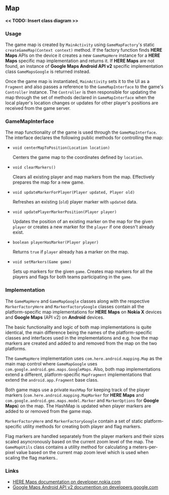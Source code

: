 ## Map

__<< TODO: Insert class diagram >>__

### Usage

The game map is created by `MainActivity` using `GameMapFactory`'s static `createGameMap(Context context)` method. If the factory function finds **HERE Maps** APIs on the device it creates a new `GameMapHere` instance for a **HERE Maps** specific map implementation and returns it. If **HERE Maps** are not found, an instance of **Google Maps Android API v2** specific implementation class `GameMapsGoogle` is returned instead.

Once the game map is instantiated, `MainActivity` sets it to the UI as a `Fragment` and also passes a reference to the `GameMapInterface` to the game's `Controller` instance. The `Controller` is then responsible for updating the map through the set of methods declared in `GameMapInterface` when the local player's location changes or updates for other player's positions are received from the game server.

### GameMapInterface

The map functionality of the game is used through the `GameMapInterface`. The interface declares the following public methods for controlling the map:

- `void centerMapToPosition(Location location)`

	Centers the game map to the coordinates defined by `location`.

- `void clearMarkers()`

	Clears all existing player and map markers from the map. Effectively prepares the map for a new game.

- `void updateMarkerForPlayer(Player updated, Player old)`

	Refreshes an existing (`old`) player marker with `updated` data.

- `void updatePlayerMarkerPosition(Player player)`

	Updates the position of an existing marker on the map for the given `player` or creates a new marker for the `player` if one doesn't already exist.

- `boolean playerHasMarker(Player player)`

	Returns `true` if `player` already has a marker on the map.

- `void setMarkers(Game game)`

	Sets up markers for the given `game`. Creates map markers for all the players and flags for both teams participating in the `game`.
	
### Implementation

The `GameMapHere` and `GameMapGoogle` classes along with the respective `MarkerFactoryHere` and `MarkerFactoryGoogle` classes contain all the platform-specific map implementations for **HERE Maps** on **Nokia X** devices and **Google Maps** (API v2) on **Android** devices.

The basic functionality and logic of both map implementations is quite identical, the main difference being the names of the platform-specific classes and interfaces used in the implementations and e.g. how the map markers are created and added to and removed from the map on the two platforms.

The `GameMapHere` implementation uses `com.here.android.mapping.Map` as the main map control where `GameMapGoogle` uses `com.google.android.gms.maps.GoogleMaps`. Also, both map implementations extend a different, platform-specific `MapFragment` implementations that extend the `android.app.Fragment` base class.
  
Both game maps use a private `HashMap` for keeping track of the player markers (`com.here.android.mapping.MapMarker` for **HERE Maps** and `com.google.android.gms.maps.model.Marker` and `MarkerOptions` for **Google Maps**) on the map. The HashMap is updated when player markers are added to or removed from the game map.

`MarkerFactoryHere` and `MarkerFactoryGoogle` contain a set of static platform-specific utility methods for creating both player and flag markers.

Flag markers are handled separately from the player markers and their sizes scaled asyncronously based on the current zoom level of the map. The `GameMapUtils` class contains a utility method for calculating a meters-per-pixel value based on the current map zoom level which is used when scaling the flag markers..

### Links

- [HERE Maps documentation on developer.nokia.com](http://developer.nokia.com/resources/library/nokia-x/here-maps.html)
- [Google Maps Android API v2 documention on developers.google.com](https://developers.google.com/maps/documentation/android/)
